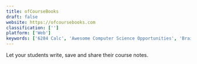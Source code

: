 ```yaml
---
title: ofCourseBooks
draft: false 
website: https://ofcoursebooks.com
classification: ['']
platform: ['Web']
keywords: ['6284 Calc', 'Awesome Computer Science Opportunities', 'BrainAround', 'Campus Cribz', 'CareerStack', 'CollegeBacker', 'FreeForStudents', 'GitHub Student Developer Pack', 'GradePoint', 'LinkedIn Students', 'Meeshkan', 'NightOwl', 'NoteBear', 'Notello', 'Pathrise', 'Student Kit', 'Studypool', 'Teech', 'The Homework App', 'Tycoon', 'Uniyo', 'Upshot', 'myly']
---
```

Let your students write, save and share their course notes.